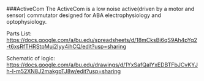 
###ActiveCom
The ActiveCom is a low noise active(driven by a motor and sensor) commutator designed for ABA electrophysiology and optophysiology.


Parts List:
https://docs.google.com/a/bu.edu/spreadsheets/d/18mCksBi6qS9Ah4pYq2-t6xsRfTHRStpMuj2Iyy4ihCQ/edit?usp=sharing

Schematic of logic:
https://docs.google.com/a/bu.edu/drawings/d/1YxSafQaIYxEDBTFbJCvKYJh-I-m52XN8J2makgpTJ8w/edit?usp=sharing


